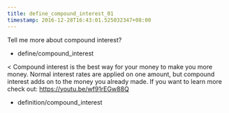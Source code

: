 ```yaml
---
title: define_compound_interest_01
timestamp: 2016-12-28T16:43:01.525032347+08:00
---
```


Tell me more about compound interest?
* define/compound_interest

< Compound interest is the best way for your money to make you more money. Normal interest rates are applied on one amount, but compound interest adds on to the money you already made. If you want to learn more check out: https://youtu.be/wf91rEGw88Q
* definition/compound_interest

